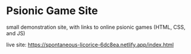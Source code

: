 # Psionic Game Site
 small demonstration site, with links to online psionic games
(HTML, CSS, and JS)

live site: https://spontaneous-licorice-6dc8ea.netlify.app/index.html
